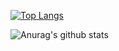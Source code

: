 [![Top Langs](https://github-readme-stats.vercel.app/api/top-langs/?username=mattearly&count_private=true&show_icons=true&theme=dark&layout=compact)](https://github.com/mattearly?tab=repositories)

![Anurag's github stats](https://github-readme-stats.vercel.app/api?username=mattearly&count_private=true&show_icons=true&theme=dark)


<!--
Here are some ideas to get you started:

- 🔭 I’m currently working on ...
- 🌱 I’m currently learning ...
- 👯 I’m looking to collaborate on ...
- 🤔 I’m looking for help with ...
- 💬 Ask me about ...
- 📫 How to reach me: ...
- ⚡ Fun fact: ...
-->
